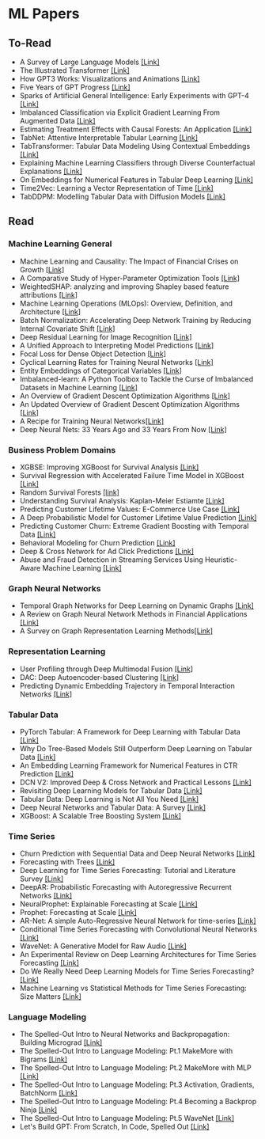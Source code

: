 # ML Papers

## To-Read
* A Survey of Large Language Models [[Link]](https://arxiv.org/abs/2303.18223)
* The Illustrated Transformer [[Link]](https://jalammar.github.io/illustrated-transformer/)
* How GPT3 Works: Visualizations and Animations [[Link]](https://jalammar.github.io/how-gpt3-works-visualizations-animations/)
* Five Years of GPT Progress [[Link]](https://finbarr.ca/five-years-of-gpt-progress/)
* Sparks of Artificial General Intelligence: Early Experiments with GPT-4 [[Link]](https://arxiv.org/pdf/2303.12712.pdf)
* Imbalanced Classification via Explicit Gradient Learning From Augmented Data [[Link]](https://arxiv.org/abs/2202.10550)
* Estimating Treatment Effects with Causal Forests: An Application [[Link]](https://arxiv.org/abs/1902.07409)
* TabNet: Attentive Interpretable Tabular Learning [[Link]](https://arxiv.org/abs/1908.07442)
* TabTransformer: Tabular Data Modeling Using Contextual Embeddings [[Link]](https://arxiv.org/abs/2012.06678)
* Explaining Machine Learning Classifiers through Diverse Counterfactual Explanations [[Link]](https://arxiv.org/abs/1905.07697)
* On Embeddings for Numerical Features in Tabular Deep Learning [[Link]](https://arxiv.org/abs/2203.05556)
* Time2Vec: Learning a Vector Representation of Time [[Link]](https://arxiv.org/abs/1907.05321)
* TabDDPM: Modelling Tabular Data with Diffusion Models [[Link]](https://arxiv.org/abs/2209.15421)

## Read
### Machine Learning General
* Machine Learning and Causality: The Impact of Financial Crises on Growth [[Link]](shorturl.at/izFMR)
* A Comparative Study of Hyper-Parameter Optimization Tools [[Link]](https://arxiv.org/abs/2201.06433)
* WeightedSHAP: analyzing and improving Shapley based feature attributions [[Link]](https://arxiv.org/abs/2209.13429)
* Machine Learning Operations (MLOps): Overview, Definition, and Architecture [[Link]](https://arxiv.org/abs/2205.02302)
* Batch Normalization: Accelerating Deep Network Training by Reducing Internal Covariate Shift [[Link]](https://arxiv.org/abs/1502.03167)
* Deep Residual Learning for Image Recognition [[Link]](https://arxiv.org/abs/1512.03385)
* A Unified Approach to Interpreting Model Predictions [[Link]](https://arxiv.org/abs/1705.07874)
* Focal Loss for Dense Object Detection [[Link]](https://arxiv.org/abs/1708.02002)
* Cyclical Learning Rates for Training Neural Networks [[Link]](https://arxiv.org/abs/1506.01186)
* Entity Embeddings of Categorical Variables [[Link]](https://arxiv.org/abs/1604.06737)
* Imbalanced-learn: A Python Toolbox to Tackle the Curse of Imbalanced Datasets in Machine Learning [[Link]](https://arxiv.org/abs/1609.06570)
* An Overview of Gradient Descent Optimization Algorithms [[Link]](https://ruder.io/optimizing-gradient-descent/)
* An Updated Overview of Gradient Descent Optimization Algorithms [[Link]](https://johnchenresearch.github.io/demon/)
* A Recipe for Training Neural Networks[[Link]](https://karpathy.github.io/2019/04/25/recipe/)
* Deep Neural Nets: 33 Years Ago and 33 Years From Now [[Link]](https://karpathy.github.io/2022/03/14/lecun1989/)

### Business Problem Domains
* XGBSE: Improving XGBoost for Survival Analysis [[Link]](https://towardsdatascience.com/xgbse-improving-xgboost-for-survival-analysis-393d47f1384a)
* Survival Regression with Accelerated Failure Time Model in XGBoost [[Link]](https://arxiv.org/abs/2006.04920)
* Random Survival Forests [[link]](https://arxiv.org/abs/0811.1645)
* Understanding Survival Analysis: Kaplan-Meier Estiamte [[Link]](https://www.ncbi.nlm.nih.gov/pmc/articles/PMC3059453/)
* Predicting Customer Lifetime Values: E-Commerce Use Case [[Link]](https://arxiv.org/abs/2102.05771)
* A Deep Probabilistic Model for Customer Lifetime Value Prediction [[Link]](https://arxiv.org/abs/1912.07753)
* Predicting Customer Churn: Extreme Gradient Boosting with Temporal Data [[Link]](https://arxiv.org/abs/1802.03396)
* Behavioral Modeling for Churn Prediction [[Link]](https://arxiv.org/abs/1512.06430)
* Deep & Cross Network for Ad Click Predictions [[Link]](https://arxiv.org/abs/1708.05123)
* Abuse and Fraud Detection in Streaming Services Using Heuristic-Aware Machine Learning [[Link]](https://arxiv.org/abs/2203.02124)

### Graph Neural Networks
* Temporal Graph Networks for Deep Learning on Dynamic Graphs [[Link]](https://arxiv.org/abs/2006.10637)
* A Review on Graph Neural Network Methods in Financial Applications [[Link]](https://arxiv.org/abs/2111.15367)
* A Survey on Graph Representation Learning Methods[[Link]](https://arxiv.org/abs/2204.01855v2)

### Representation Learning
* User Profiling through Deep Multimodal Fusion [[Link]](https://faculty.washington.edu/mdecock/papers/gfarnadi2018a.pdf)
* DAC: Deep Autoencoder-based Clustering [[Link]](https://arxiv.org/abs/2102.07472)
* Predicting Dynamic Embedding Trajectory in Temporal Interaction Networks [[Link]](https://cs.stanford.edu/~srijan/pubs/jodie-kdd2019.pdf)

### Tabular Data
* PyTorch Tabular: A Framework for Deep Learning with Tabular Data [[Link]](https://arxiv.org/abs/2104.13638)
* Why Do Tree-Based Models Still Outperform Deep Learning on Tabular Data [[Link]](https://arxiv.org/abs/2207.08815)
* An Embedding Learning Framework for Numerical Features in CTR Prediction [[Link]](https://arxiv.org/abs/2012.08986)
* DCN V2: Improved Deep & Cross Network and Practical Lessons [[Link]](https://arxiv.org/abs/2008.13535)
* Revisiting Deep Learning Models for Tabular Data [[Link]](https://arxiv.org/abs/2106.11959)
* Tabular Data: Deep Learning is Not All You Need [[Link]](https://arxiv.org/abs/2106.03253?source=mlcontests)
* Deep Neural Networks and Tabular Data: A Survey [[Link]](https://arxiv.org/abs/2110.01889)
* XGBoost: A Scalable Tree Boosting System [[Link]](https://arxiv.org/abs/1603.02754)

### Time Series
* Churn Prediction with Sequential Data and Deep Neural Networks [[Link]](https://arxiv.org/abs/1909.11114)
* Forecasting with Trees [[Link]](https://www.sciencedirect.com/science/article/pii/S0169207021001679)
* Deep Learning for Time Series Forecasting: Tutorial and Literature Survey [[Link]](https://arxiv.org/abs/2004.10240)
* DeepAR: Probabilistic Forecasting with Autoregressive Recurrent Networks [[Link]](https://arxiv.org/abs/1704.04110)
* NeuralProphet: Explainable Forecasting at Scale [[Link]](https://arxiv.org/abs/2111.15397)
* Prophet: Forecasting at Scale [[Link]](https://peerj.com/preprints/3190.pdf)
* AR-Net: A simple Auto-Regressive Neural Network for time-series [[Link]](https://arxiv.org/abs/1911.12436)
* Conditional Time Series Forecasting with Convolutional Neural Networks [[Link]](https://arxiv.org/abs/1703.04691)
* WaveNet: A Generative Model for Raw Audio [[Link]](https://arxiv.org/abs/1609.03499)
* An Experimental Review on Deep Learning Architectures for Time Series Forecasting [[Link]](https://arxiv.org/abs/2103.12057)
* Do We Really Need Deep Learning Models for Time Series Forecasting? [[Link]](https://arxiv.org/abs/2101.02118)
* Machine Learning vs Statistical Methods for Time Series Forecasting: Size Matters [[Link]](https://arxiv.org/abs/1909.13316)

### Language Modeling
* The Spelled-Out Intro to Neural Networks and Backpropagation: Building Micrograd [[Link]](https://youtu.be/VMj-3S1tku0)
* The Spelled-Out Intro to Language Modeling: Pt.1 MakeMore with Bigrams [[Link]](https://youtu.be/PaCmpygFfXo)
* The Spelled-Out Intro to Language Modeling: Pt.2 MakeMore with MLP [[Link]](https://youtu.be/TCH_1BHY58I)
* The Spelled-Out Intro to Language Modeling: Pt.3 Activation, Gradients, BatchNorm [[Link]](https://youtu.be/P6sfmUTpUmc)
* The Spelled-Out Intro to Language Modeling: Pt.4 Becoming a Backprop Ninja [[Link]](https://youtu.be/q8SA3rM6ckI)
* The Spelled-Out Intro to Language Modeling: Pt.5 WaveNet [[Link]](https://youtu.be/t3YJ5hKiMQ0)
* Let's Build GPT: From Scratch, In Code, Spelled Out [[Link]](https://youtu.be/kCc8FmEb1nY)
